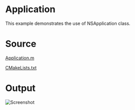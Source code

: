# Application

This example demonstrates the use of NSApplication class.

# Source

[Application.m](./Application.m)

[CMakeLists.txt](./CMakeLists.txt)

# Output

![Screenshot](../../../docs/Pictures/Application.png)
